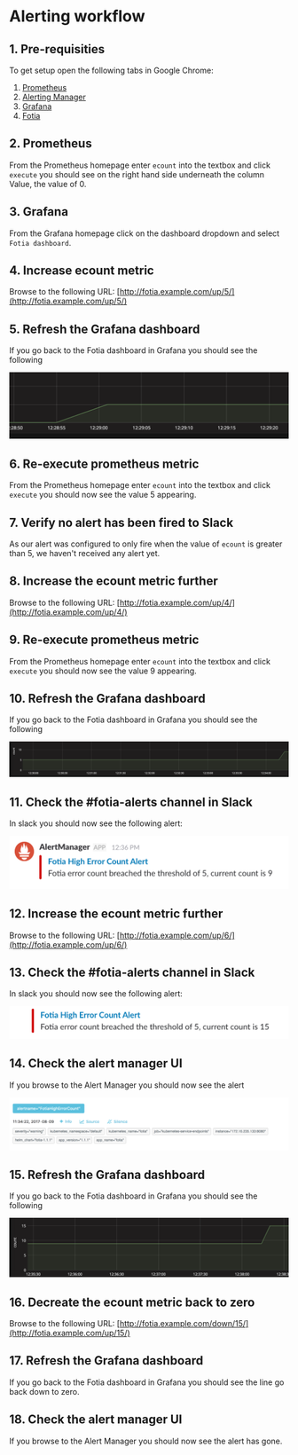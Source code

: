 # Alerting workflow

## 1. Pre-requisities

To get setup open the following tabs in Google Chrome:

1. [Prometheus](http://prometheus.example.com/)
2. [Alerting Manager](http://alerting.example.com/)
3. [Grafana](http://grafana.example.com/)
4. [Fotia](http://fotia.example.com/)

## 2. Prometheus

From the Prometheus homepage enter `ecount` into the textbox and click `execute` you should see on the right hand side underneath the column Value, the value of 0.

## 3. Grafana

From the Grafana homepage click on the dashboard dropdown and select `Fotia dashboard`.

## 4. Increase ecount metric

Browse to the following URL: [http://fotia.example.com/up/5/](http://fotia.example.com/up/5/)

## 5. Refresh the Grafana dashboard

If you go back to the Fotia dashboard in Grafana you should see the following

![alt text](../img/fotia-dashboard-increase.png)

## 6. Re-execute prometheus metric

From the Prometheus homepage enter `ecount` into the textbox and click `execute` you should now see the value 5 appearing.

## 7. Verify no alert has been fired to Slack

As our alert was configured to only fire when the value of `ecount` is greater than 5, we haven't received any alert yet.

## 8. Increase the ecount metric further

Browse to the following URL: [http://fotia.example.com/up/4/](http://fotia.example.com/up/4/)

## 9. Re-execute prometheus metric

From the Prometheus homepage enter `ecount` into the textbox and click `execute` you should now see the value 9 appearing.

## 10. Refresh the Grafana dashboard

If you go back to the Fotia dashboard in Grafana you should see the following

![alt text](../img/fotia-dashboard-increasing-further.png)

## 11. Check the #fotia-alerts channel in Slack

In slack you should now see the following alert:

![alt text](../img/slack-alert.png)

## 12. Increase the ecount metric further

Browse to the following URL: [http://fotia.example.com/up/6/](http://fotia.example.com/up/6/)

## 13. Check the #fotia-alerts channel in Slack

In slack you should now see the following alert:

![alt text](../img/slack-alert-again.png)

## 14. Check the alert manager UI

If you browse to the Alert Manager you should now see the alert

![alt text](../img/alert-manager-displaying-alert.png)

## 15. Refresh the Grafana dashboard

If you go back to the Fotia dashboard in Grafana you should see the following

![alt text](../img/fotia-dashboard-increasing-again.png)

## 16. Decreate the ecount metric back to zero

Browse to the following URL: [http://fotia.example.com/down/15/](http://fotia.example.com/up/15/)

## 17. Refresh the Grafana dashboard

If you go back to the Fotia dashboard in Grafana you should see the line go back down to zero.

## 18. Check the alert manager UI

If you browse to the Alert Manager you should now see the alert has gone.